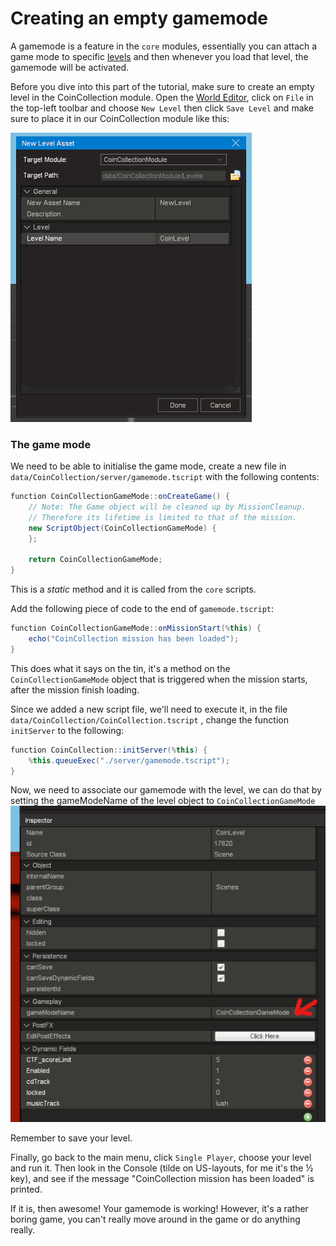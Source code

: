 # Creating an empty gamemode

A gamemode is a feature in the `core` modules, essentially you can attach a game mode to specific [levels](../../../knowledgebase/scenes-and-levels/) and then whenever you load that level, the gamemode will be activated.

Before you dive into this part of the tutorial, make sure to create an empty level in the CoinCollection module. Open the [World Editor](../../launching-the-game/launching-the-editors.md), click on `File` in the top-left toolbar and choose `New Level` then click `Save Level` and make sure to place it in our CoinCollection module like this:

![](<../../../.gitbook/assets/image (7).png>)

### The game mode

We need to be able to initialise the game mode, create a new file in `data/CoinCollection/server/gamemode.tscript` with the following contents:

```csharp
function CoinCollectionGameMode::onCreateGame() {
    // Note: The Game object will be cleaned up by MissionCleanup.  
    // Therefore its lifetime is limited to that of the mission.
    new ScriptObject(CoinCollectionGameMode) {
    };

    return CoinCollectionGameMode;
}
```

This is a _static_ method and it is called from the `core` scripts.

Add the following piece of code to the end of `gamemode.tscript`:

```csharp
function CoinCollectionGameMode::onMissionStart(%this) {
    echo("CoinCollection mission has been loaded");
}
```

This does what it says on the tin, it's a method on the `CoinCollectionGameMode` object that is triggered when the mission starts, after the mission finish loading.

Since we added a new script file, we'll need to execute it, in the file `data/CoinCollection/CoinCollection.tscript` , change the function `initServer` to the following:&#x20;

```csharp
function CoinCollection::initServer(%this) {
    %this.queueExec("./server/gamemode.tscript");
}
```

Now, we need to associate our gamemode with the level, we can do that by setting the gameModeName of the level object to `CoinCollectionGameMode`![](<../../../.gitbook/assets/image (11).png>)

Remember to save your level.

Finally, go back to the main menu, click `Single Player`, choose your level and run it. Then look in the Console (tilde on US-layouts, for me it's the ½ key), and see if the message "CoinCollection mission has been loaded" is printed.

If it is, then awesome! Your gamemode is working! However, it's a rather boring game, you can't really move around in the game or do anything really.
